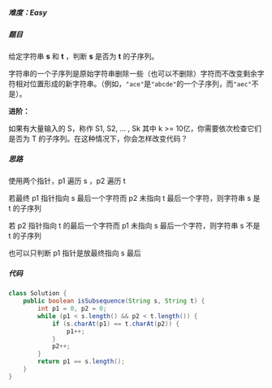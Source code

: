 ##### 难度：Easy

##### 题目

给定字符串 **s** 和 **t** ，判断 **s** 是否为 **t** 的子序列。

字符串的一个子序列是原始字符串删除一些（也可以不删除）字符而不改变剩余字符相对位置形成的新字符串。（例如，`"ace"`是`"abcde"`的一个子序列，而`"aec"`不是）。

**进阶：**

如果有大量输入的 S，称作 S1, S2, ... , Sk 其中 k >= 10亿，你需要依次检查它们是否为 T 的子序列。在这种情况下，你会怎样改变代码？

##### 思路

使用两个指针，p1 遍历 s ，p2 遍历 t 

若最终 p1 指针指向 s 最后一个字符而 p2 未指向 t 最后一个字符，则字符串 s 是 t 的子序列

若 p2 指针指向 t 的最后一个字符而 p1 未指向 s 最后一个字符，则字符串 s 不是 t 的子序列

也可以只判断 p1 指针是放最终指向 s 最后

##### 代码

```java
class Solution {
    public boolean isSubsequence(String s, String t) {
        int p1 = 0, p2 = 0;
        while (p1 < s.length() && p2 < t.length()) {
            if (s.charAt(p1) == t.charAt(p2)) {
                p1++;
            }
            p2++;
        }
        return p1 == s.length();
    }
}
```

